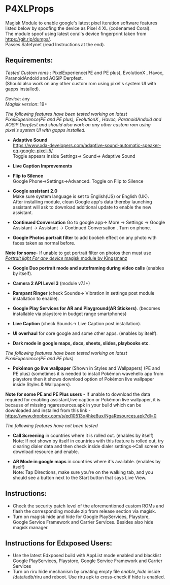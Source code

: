 # P4XLProps
Magisk Module to enable google's latest pixel iteration software features listed below by spoofing the device as Pixel 4 XL (codenamed Coral).  
The module spoof using latest coral's device fingerprint taken from https://git.rip/dumps/.   
Passes Safetynet (read Instructions at the end).
## Requirements:
*Tested Custom roms* : PixelExperience(PE and PE plus), EvolutionX , Havoc, ParanoidAndoid and AOSiP Derpfest.   
(Should also work on any other custom rom using pixel's system UI with gapps installed).    

*Device*: any  
*Magisk version*: 19+



*The following features have been tested working on latest PixelExperience(PE and PE plus), EvolutionX , Havoc, ParanoidAndoid and AOSiP Derpfest and should also work on any other custom rom using pixel's system UI with gapps installed.*

- **Adaptive Sound**  
https://www.xda-developers.com/adaptive-sound-automatic-speaker-eq-google-pixel-5/  
Toggle appears inside Settings-> Sound-> Adaptive Sound
- **Live Caption Improvements**
- **Flip to Silence**  
Google Phone->Settings->Advanced. Toggle on Flip to Silence

- **Google assistant 2.0**  
Make sure system language is set to English(US) or English (UK).   
After installing module, clean Google app's data thereby launching assistant will ask to download additional update to enable the new assistant.

- **Continued Conversation** 
Go to google app-> More -> Settings -> Google Assistant -> Assistant -> Continued Conversation . Turn on phone.  

- **Google Photos portrait filter** to add bookeh effect on any photo with faces taken as normal before.   

**Note for some**- If unable to get portrait filter on photos then must use [*Portrait light For any device* magisk module by Kingsmanz](https://www.dropbox.com/s/kwej83yvefn8znp/Portrait%20light%20For%20any%20device.zip?dl=0)

- **Google Duo portrait mode and autoframing during video calls** (enables by itself).

- **Camera 2 API Level 3** (module v7.1+)

- **Rampant Ringer** (check Sounds-> Vibration in settings post module installation to enable).

- **Google Play Services for AR  and Playground(AR Stickers)**. (becomes installable via playstore in budget range smartphones)

- **Live Caption** (check Sounds-> Live Caption post installation).   

- **UI overhaul** for core google and some other apps. (enables by itself).  

- **Dark mode in google maps, docs, sheets, slides, playbooks etc**.  




*The following features have been tested working on latest PixelExperience(PE and PE plus)*

- **Pokémon go live wallpaper** (Shown in Styles and Wallpapers) (PE and PE plus) (sometimes it is needed to install Pokémon wavehello app from playstore then it shows download option of Pokémon live wallpaper inside Styles & Wallpapers).  

**Note for some PE and PE Plus users** - If unable to download the data required for enabling assistant,live caption or Pokémon live wallpaper, it is because of missing ngaresources.apk in your build which can be downloaded and installed from this link -  https://www.dropbox.com/s/ed10513o4hke8ux/NgaResources.apk?dl=0  




*The following features have not been tested*

- **Call Screening** in countries where it is rolled out. (enables by itself)  
Note: If not shown by itself in countries with this feature is rolled out, try clearing dialer data and then check inside dialer settings->Call screen to download resource and enable. 

- **AR Mode in google maps** in countries where it's available. (enables by itself)  
Note: Tap Directions, make sure you’re on the walking tab, and you should see a button next to the Start button that says Live View.  




## Instructions:
- Check the security patch level of the aforementioned custom ROMs and flash the corresponding module zip from release section via magisk.
- Turn on magisk hide and hide for Google PlayServices, Playstore, Google Service Framework and Carrier Services. Besides also hide magisk manager.

## Instructions for Edxposed Users:
- Use the latest Edxposed build with AppList mode enabled and blacklist Google PlayServices, Playstore, Google Service Framework and Carrier Services  
- Turn on riru hide mechanism by creating empty file *enable_hide* inside /data/adb/riru and reboot. Use riru apk to cross-check if hide is enabled.  
